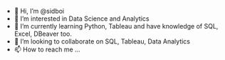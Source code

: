 - 👋 Hi, I’m @sidboi
- 👀 I’m interested in Data Science and Analytics
- 🌱 I’m currently learning Python, Tableau and have knowledge of SQL, Excel, DBeaver too.
- 💞️ I’m looking to collaborate on SQL, Tableau, Data Analytics
- 📫 How to reach me ...

<!---
sid-15/sid-15 is a ✨ special ✨ repository because its `README.md` (this file) appears on your GitHub profile.
You can click the Preview link to take a look at your changes.
--->
